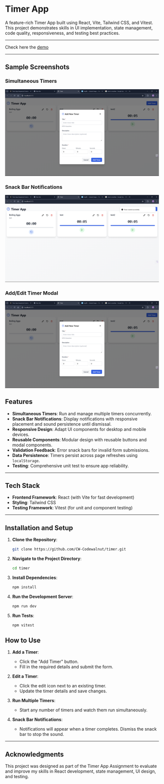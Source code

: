# **Timer App**

A feature-rich Timer App built using React, Vite, Tailwind CSS, and Vitest. This project demonstrates skills in UI implementation, state management, code quality, responsiveness, and testing best practices.

---

Check here the [demo](https://codewalnut-timer.onrender.com/)

---

## **Sample Screenshots**

### **Simultaneous Timers**

![Simultaneous Timers Screenshot](https://github.com/kavaskar786/CodeWalnut-timer/blob/2a9e41aa7256dbddbca4efd8160bc5e5b42458a0/src/images/Screenshot%202025-01-08%20101136.png)

### **Snack Bar Notifications**

![Snack Bar Screenshot](https://github.com/kavaskar786/CodeWalnut-timer/blob/2a9e41aa7256dbddbca4efd8160bc5e5b42458a0/src/images/Screenshot%202025-01-08%20100639.png)

### **Add/Edit Timer Modal**

![Modal Screenshot](https://github.com/kavaskar786/CodeWalnut-timer/blob/2a9e41aa7256dbddbca4efd8160bc5e5b42458a0/src/images/Screenshot%202025-01-08%20101136.png)

## **Features**

- **Simultaneous Timers**: Run and manage multiple timers concurrently.
- **Snack Bar Notifications**: Display notifications with responsive placement and sound persistence until dismissal.
- **Responsive Design**: Adapt UI components for desktop and mobile devices.
- **Reusable Components**: Modular design with reusable buttons and modal components.
- **Validation Feedback**: Error snack bars for invalid form submissions.
- **Data Persistence**: Timers persist across page refreshes using `localStorage`.
- **Testing**: Comprehensive unit test to ensure app reliability.

---

## **Tech Stack**

- **Frontend Framework**: React (with Vite for fast development)
- **Styling**: Tailwind CSS
- **Testing Framework**: Vitest (for unit and component testing)

---

## **Installation and Setup**

1. **Clone the Repository**:
   ```bash
   git clone https://github.com/CW-Codewalnut/timer.git
   ```
2. **Navigate to the Project Directory**:
   ```bash
   cd timer
   ```
3. **Install Dependencies**:
   ```bash
   npm install
   ```
4. **Run the Development Server**:
   ```bash
   npm run dev
   ```
5. **Run Tests**:
   ```bash
   npm vitest
   ```

## **How to Use**

1. **Add a Timer**:

   - Click the "Add Timer" button.
   - Fill in the required details and submit the form.

2. **Edit a Timer**:

   - Click the edit icon next to an existing timer.
   - Update the timer details and save changes.

3. **Run Multiple Timers**:

   - Start any number of timers and watch them run simultaneously.

4. **Snack Bar Notifications**:
   - Notifications will appear when a timer completes. Dismiss the snack bar to stop the sound.

---

## **Acknowledgments**

This project was designed as part of the Timer App Assignment to evaluate and improve my skills in React development, state management, UI design, and testing.

